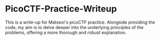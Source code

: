 # PicoCTF-Practice-Writeup
This is a write-up for Matseoi's picoCTF practice. Alongside providing the code, my aim is to delve deeper into the underlying principles of the problems, offering a more thorough and robust explanation.

